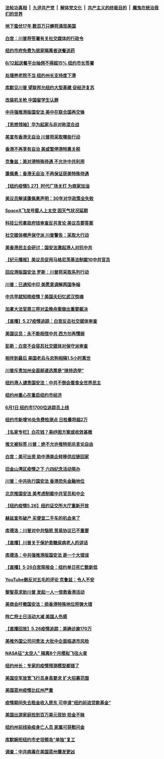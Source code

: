 ####  [法轮功真相](../../../../basic/blob/master/README.md?t=05281719) &nbsp;|&nbsp; [九评共产党](../../../../9ping.md/blob/master/README.md?t=05281719) &nbsp;|&nbsp; [解体党文化](../../../../jtdwh.md/blob/master/README.md?t=05281719)  &nbsp;|&nbsp; [共产主义的终极目的](../../../../gczydzjmd.md/blob/master/README.md?t=05281719) &nbsp;|&nbsp; [魔鬼在统治我们的世界](../../../../mgztzwmdsj.md/blob/master/README.md?t=05281719) 

#### [地下蛰伏17年 数百万只蝉将涌现美国](../pages/nsc412/n12143012.md?t=05281719) 

#### [白宫：川普将签署有关社交媒体的行政令](../pages/nsc412/n12142831.md?t=05281719) 

#### [纽约市府免费为居家隔离者送餐送药](../pages/nsc412/n12142423.md?t=05281719) 

#### [6/12起送餐平台抽佣不得超15%  纽约市长签署](../pages/nsc412/n12142426.md?t=05281719) 

#### [处理养老院不当  纽约州长支持度下滑](../pages/nsc412/n12142345.md?t=05281719) 

#### [库默见川普  望联邦允纽约大型基建  促经济复苏](../pages/nsc412/n12142415.md?t=05281719) 

#### [改装机关枪 中国留学生认罪](../pages/nsc412/n12142409.md?t=05281719) 

#### [中共强推港版国安法 美中在联合国再交锋](../pages/nsc412/n12142206.md?t=05281719) 

#### [【思想领袖】华为起家与非对称混合战](../pages/nsc412/n11964106.md?t=05281719) 

#### [美宣布香港无自治 川普将采取哪些行动](../pages/nsc412/n12141717.md?t=05281719) 

#### [香港不再享有自治 美或暂停港特惠关税](../pages/nsc412/n12141458.md?t=05281719) 

#### [克鲁兹：美对港特殊待遇 不允许中共利用](../pages/nsc412/n12141699.md?t=05281719) 

#### [蓬佩奥：香港无自治 不再保证获美特殊待遇](../pages/nsc412/n12141250.md?t=05281719) 

#### [【纽约疫情5.27】时代广场关灯 为商家加油](../pages/nsc412/n12140300.md?t=05281719) 

#### [美议员解读蓬佩奥声明：30年对华政策全失败](../pages/nsc412/n12141140.md?t=05281719) 

#### [SpaceX飞龙号载人上太空 因天气状况延期](../pages/nsc412/n12139254.md?t=05281719) 

#### [科技公司拿政府钱审查反共言论 美议员要答案](../pages/nsc412/n12141100.md?t=05281719) 

#### [社交媒体噤声保守派 川普警告：采取大行动](../pages/nsc412/n12140846.md?t=05281719) 

#### [美香港民主会研讨：国安法激起港人对抗中共](../pages/nsc412/n12139629.md?t=05281719) 

#### [【纪元播报】美议员促用马格尼茨基法制裁10中共官员](../pages/nsc412/n12140434.md?t=05281719) 

#### [回应港版国安法 罗斯：川普将采取系列行动](../pages/nsc412/n12140576.md?t=05281719) 

#### [川普：已通知中印 美愿意调解两国争端](../pages/nsc412/n12140833.md?t=05281719) 

#### [中共早就知晓疫情？美国夫妇忆武汉惊魂](../pages/nsc412/n12140587.md?t=05281719) 

#### [加拿大法官周三将对孟晚舟案做出重要裁决](../pages/nsc412/n12140755.md?t=05281719) 

#### [【直播】5.27疫情追踪：白宫反击社交媒体审查](../pages/nsc412/n12140380.md?t=05281719) 

#### [美国议员：永不能相信中共 西方勿再懦弱](../pages/nsc412/n12140029.md?t=05281719) 

#### [彭斯：白宫不会容忍社交媒体对保守派审查](../pages/nsc412/n12139774.md?t=05281719) 

#### [相伴到最后 美国老兵与忠狗相隔1.5小时离世](../pages/nsc412/n12139821.md?t=05281719) 

#### [川普斥责加州全面邮递选票是“挟持选举”](../pages/nsc412/n12139230.md?t=05281719) 

#### [纽约港人谴责国安法：中共不倒会蚕食全世界民主](../pages/nsc412/n12139524.md?t=05281719) 

#### [纽约州重心在重启纽约市经济](../pages/nsc412/n12139538.md?t=05281719) 

#### [6月1日 纽约市1700位追踪员上线](../pages/nsc412/n12139526.md?t=05281719) 

#### [纽约市新增16处免费检测点 日检量将超2万](../pages/nsc412/n12139548.md?t=05281719) 

#### [【名家专栏】白花钱？美纾困方案或收效甚微](../pages/nsc412/n12135383.md?t=05281719) 

#### [推文被标签 川普：绝不允许推特扼杀言论自由](../pages/nsc412/n12139353.md?t=05281719) 

#### [白宫：美可出资 助中港美企转移供应链回家](../pages/nsc412/n12138753.md?t=05281719) 

#### [旧金山湾区疫情之下 六四纪念活动简办](../pages/nsc412/n12139153.md?t=05281719) 

#### [川普：中共执行国安法 香港恐失金融地位](../pages/nsc412/n12138833.md?t=05281719) 

#### [北京推国安法 美考虑制裁中共官员和中企](../pages/nsc412/n12138812.md?t=05281719) 

#### [【纽约疫情5.26】纽约证交所大厅重新开放](../pages/nsc412/n12137613.md?t=05281719) 

#### [赫兹宣布破产 买便宜二手车的机会来了](../pages/nsc412/n12138727.md?t=05281719) 

#### [库德洛：川普对中共恼怒 贸易协议已不重要](../pages/nsc412/n12138603.md?t=05281719) 

#### [【直播】川普关于保护患糖尿病老人的讲话](../pages/nsc412/n12138244.md?t=05281719) 

#### [库德洛：中共强推港版国安法 是一个大错误](../pages/nsc412/n12138594.md?t=05281719) 

#### [【直播】5·26白宫简报会：纽约单日死亡数新低](../pages/nsc412/n12138243.md?t=05281719) 

#### [YouTube删反对五毛的评论 克鲁兹：令人不安](../pages/nsc412/n12138235.md?t=05281719) 

#### [黎智英求助川普 发起一人一信救香港活动](../pages/nsc412/n12138020.md?t=05281719) 

#### [美商会吁撤国安法：损香港特殊地位将铸大错](../pages/nsc412/n12138173.md?t=05281719) 

#### [阵亡将士日活动大减 美国人伤感](../pages/nsc412/n12137864.md?t=05281719) 

#### [【直播回放】5.26疫情追踪：美确诊逾170万](../pages/nsc412/n12137714.md?t=05281719) 

#### [美推外国公司问责法 大批中企面临退市风险](../pages/nsc412/n12136590.md?t=05281719) 

#### [NASA征“太空人” 隔离8个月模拟飞往火星](../pages/nsc412/n12137339.md?t=05281719) 

#### [纽约州长：专家的疫情预测模型都错了](../pages/nsc412/n12137421.md?t=05281719) 

#### [美国空军放宽飞行员身高要求 扩大招募范围](../pages/nsc412/n12136925.md?t=05281719) 

#### [美国蓝州疫情比红州严重](../pages/nsc412/n12136731.md?t=05281719) 

#### [疫情期间失去租金收入房东  可申请“纽约前进贷款基金”](../pages/nsc412/n12136715.md?t=05281719) 

#### [美国出游家庭捡到百万美元现钞 拾金不昧](../pages/nsc412/n12136757.md?t=05281719) 

#### [纽约州前线染疫身亡人员 家属可获慰问金](../pages/nsc412/n12136736.md?t=05281719) 

#### [库默婉拒纽约市史坦顿岛“单独”复工](../pages/nsc412/n12136724.md?t=05281719) 

#### [调查：中共病毒在美国蓝州爆发更凶](../pages/nsc412/n12136227.md?t=05281719) 

